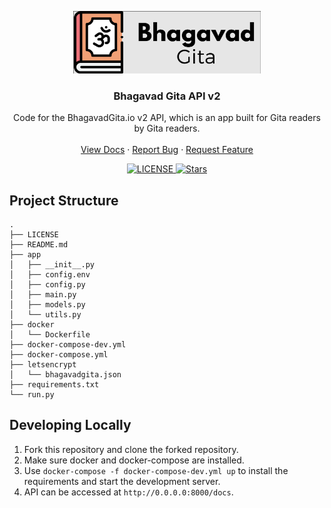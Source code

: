 <p align="center">
  <a href="https://bhagavadgita.io">
    <img src="gita.png" alt="Logo" width="300">
  </a>

  <h3 align="center">Bhagavad Gita API v2</h3>

  <p align="center">
    Code for the BhagavadGita.io v2 API, which is an app built for Gita readers by Gita readers.
    <br />
    <br />
    <a href="https://api.bhagavadgita.io/docs">View Docs</a>
    ·
    <a href="https://github.com/gita/bhagavadgita-api/issues">Report Bug</a>
    ·
    <a href="https://github.com/gita/bhagavadgita-api/issues">Request Feature</a>
  </p>
</p>

<p align="center">
  <a href="https://github.com/gita/bhagavad-gita-api/blob/master/LICENSE">
    <img alt="LICENSE" src="https://img.shields.io/badge/License-MIT-yellow.svg?maxAge=43200">
  </a>
  <a href="https://starcharts.herokuapp.com/gita/bhagavad-gita-api"><img alt="Stars" src="https://img.shields.io/github/stars/gita/bhagavad-gita-api.svg?style=social"></a>
</p>


## Project Structure
```
.
├── LICENSE
├── README.md
├── app
│   ├── __init__.py
│   ├── config.env
│   ├── config.py
│   ├── main.py
│   ├── models.py
│   └── utils.py
├── docker
│   └── Dockerfile
├── docker-compose-dev.yml
├── docker-compose.yml
├── letsencrypt
│   └── bhagavadgita.json
├── requirements.txt
└── run.py
```

## Developing Locally

1. Fork this repository and clone the forked repository.
2. Make sure docker and docker-compose are installed.
3. Use `docker-compose -f docker-compose-dev.yml up` to install the requirements and start the development server.
4. API can be accessed at `http://0.0.0.0:8000/docs`.
